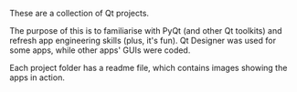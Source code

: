 These are a collection of Qt projects.

The purpose of this is to familiarise with PyQt (and other Qt toolkits) and refresh app engineering skills (plus, it's fun). Qt Designer was used for some apps, while other apps' GUIs were coded.

Each project folder has a readme file, which contains images showing the apps in action.
